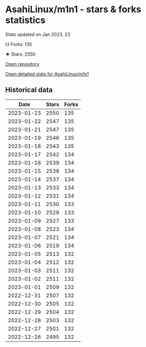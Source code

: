# AsahiLinux/m1n1 - stars & forks statistics

Stats updated on Jan 2023, 23

☋ Forks: 135

★ Stars: 2550

[Open repository](https://github.com/AsahiLinux/m1n1)

[Open detailed stats for AsahiLinux/m1n1](https://reviewgithub.com/rep/AsahiLinux/m1n1)

## Historical data
| Date | Stars | Forks |
|------|-------|-------|
| 2023-01-23 | 2550 | 135 | 
| 2023-01-22 | 2547 | 135 | 
| 2023-01-21 | 2547 | 135 | 
| 2023-01-19 | 2546 | 135 | 
| 2023-01-18 | 2543 | 135 | 
| 2023-01-17 | 2542 | 134 | 
| 2023-01-16 | 2539 | 134 | 
| 2023-01-15 | 2538 | 134 | 
| 2023-01-14 | 2537 | 134 | 
| 2023-01-13 | 2533 | 134 | 
| 2023-01-12 | 2531 | 134 | 
| 2023-01-11 | 2530 | 133 | 
| 2023-01-10 | 2529 | 133 | 
| 2023-01-09 | 2527 | 133 | 
| 2023-01-08 | 2523 | 134 | 
| 2023-01-07 | 2521 | 134 | 
| 2023-01-06 | 2519 | 134 | 
| 2023-01-05 | 2513 | 132 | 
| 2023-01-04 | 2512 | 132 | 
| 2023-01-03 | 2511 | 132 | 
| 2023-01-02 | 2511 | 132 | 
| 2023-01-01 | 2509 | 132 | 
| 2022-12-31 | 2507 | 132 | 
| 2022-12-30 | 2505 | 132 | 
| 2022-12-29 | 2504 | 132 | 
| 2022-12-28 | 2503 | 132 | 
| 2022-12-27 | 2501 | 132 | 
| 2022-12-26 | 2495 | 132 | 

